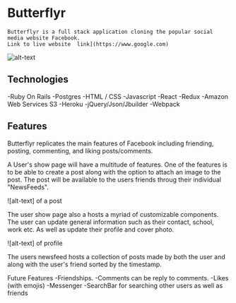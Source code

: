 # Butterflyr 
    Butterflyr is a full stack application cloning the popular social media website Facebook.
    Link to live website  link](https://www.google.com)
 ![alt-text](https://i.imgur.com/gtGiHpb.png)

## Technologies
-Ruby On Rails 
-Postgres
-HTML / CSS
-Javascript
-React
-Redux
-Amazon Web Services S3
-Heroku
-jQuery/Json/Jbuilder 
-Webpack

## Features 

Butterflyr replicates the main features of Facebook including friending, posting, commenting, and liking posts/comments. 

A User's show page will have a multitude of features. One of the features is to be able to create a post along with the option to attach an image to the post. The post will be available to the users friends throug their individual "NewsFeeds". 

![alt-text] of a post

The user show page also a hosts a myriad of customizable components. The user can update general information such as their contact, school, work etc. As well as update their profile and cover photo. 

![alt-text] of profile 

The users newsfeed hosts a collection of posts made by both the user and along with the user's friend sorted by the timestamp. 



Future Features 
-Friendships. 
-Comments can be reply to comments. 
-Likes (with emojis)
-Messenger
-SearchBar for searching other users as well as friends 
